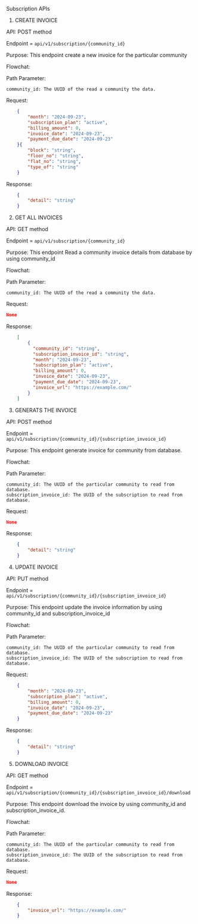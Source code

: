 Subscription APIs

1.  CREATE INVOICE

API: POST method

Endpoint = `api/v1/subscription/{community_id}`

Purpose: This endpoint create a new invoice for the particular community

Flowchat: 

Path Parameter:

    community_id: The UUID of the read a community the data.

Request:
```json
    {
        "month": "2024-09-23",
        "subscription_plan": "active",
        "billing_amount": 0,
        "invoice_date": "2024-09-23",
        "payment_due_date": "2024-09-23"
    }{
        "block": "string",
        "floor_no": "string",
        "flat_no": "string",
        "type_of": "string"
    }

```
Response:
```json
    {
        "detail": "string"
    }
```

2. GET ALL INVOICES

API: GET method

Endpoint = `api/v1/subscription/{community_id}`

Purpose: This endpoint Read a community invoice details from database by using community_id

Flowchat: 

Path Parameter:

    community_id: The UUID of the read a community the data.

Request:

```json
None
```

Response:
```json
    [
        {
          "community_id": "string",
          "subscription_invoice_id": "string",
          "month": "2024-09-23",
          "subscription_plan": "active",
          "billing_amount": 0,
          "invoice_date": "2024-09-23",
          "payment_due_date": "2024-09-23",
          "invoice_url": "https://example.com/"
        }
    ]
```

3. GENERATS THE INVOICE

API: POST method

Endpoint = `api/v1/subscription/{community_id}/{subscription_invoice_id}`

Purpose: This endpoint generate invoice for community from database.

Flowchat: 

Path Parameter:

    community_id: The UUID of the particular community to read from database.
    subscription_invoice_id: The UUID of the subscription to read from database.

Request:

```json
None
```

Response:
```json    
    {
        "detail": "string"
    }
```

4. UPDATE INVOICE

API: PUT method

Endpoint = `api/v1/subscription/{community_id}/{subscription_invoice_id}`

Purpose: This endpoint update the invoice information by using community_id and subscription_invoice_id


Flowchat: 

Path Parameter:

    community_id: The UUID of the particular community to read from database.
    subscription_invoice_id: The UUID of the subscription to read from database.
    
Request:

```json
    {
        "month": "2024-09-23",
        "subscription_plan": "active",
        "billing_amount": 0,
        "invoice_date": "2024-09-23",
        "payment_due_date": "2024-09-23"
    }
```

Response:
```json
    {
        "detail": "string"
    }
```

5. DOWNLOAD INVOICE

API: GET method

Endpoint = `api/v1/subscription/{community_id}/{subscription_invoice_id}/download`

Purpose: This endpoint download the invoice by using community_id and subscription_invoice_id.

Flowchat: 

Path Parameter:

    community_id: The UUID of the particular community to read from database.
    subscription_invoice_id: The UUID of the subscription to read from database.
    
Request:

```json
None
```

Response:

```json
    {
        "invoice_url": "https://example.com/"
    }
```